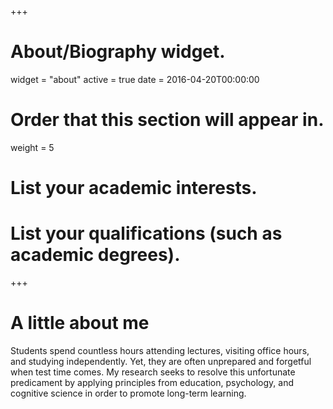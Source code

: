 +++
# About/Biography widget.
widget = "about"
active = true
date = 2016-04-20T00:00:00

# Order that this section will appear in.
weight = 5

# List your academic interests.


# List your qualifications (such as academic degrees).


+++
# A little about me
Students spend countless hours attending lectures, visiting office hours, and studying independently. Yet, they are often unprepared and forgetful when test time comes. My research seeks to resolve this unfortunate predicament by applying principles from education, psychology, and cognitive science in order to promote long-term learning.

